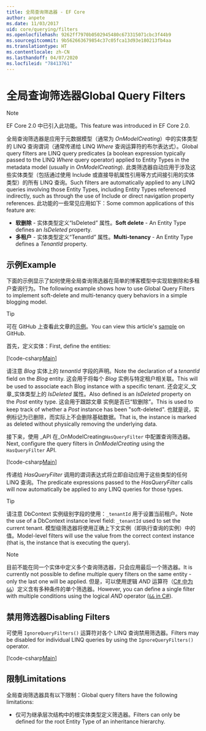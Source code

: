 ```yaml
---
title: 全局查询筛选器 - EF Core
author: anpete
ms.date: 11/03/2017
uid: core/querying/filters
ms.openlocfilehash: 9262ff7970b0502945480c673315071cbc3f44b9
ms.sourcegitcommit: 9b562663679854c37c05fca13d93e180213fb4aa
ms.translationtype: HT
ms.contentlocale: zh-CN
ms.lasthandoff: 04/07/2020
ms.locfileid: "78413761"
---
```

# <a name="global-query-filters"></a><span data-ttu-id="a560d-102">全局查询筛选器</span><span class="sxs-lookup"><span data-stu-id="a560d-102">Global Query Filters</span></span>

> [!NOTE]
> <span data-ttu-id="a560d-103">EF Core 2.0 中已引入此功能。</span><span class="sxs-lookup"><span data-stu-id="a560d-103">This feature was introduced in EF Core 2.0.</span></span>

<span data-ttu-id="a560d-104">全局查询筛选器是应用于元数据模型（通常为 *OnModelCreating*）中的实体类型的 LINQ 查询谓词（通常传递给 LINQ *Where* 查询运算符的布尔表达式）。</span><span class="sxs-lookup"><span data-stu-id="a560d-104">Global query filters are LINQ query predicates (a boolean expression typically passed to the LINQ *Where* query operator) applied to Entity Types in the metadata model (usually in *OnModelCreating*).</span></span> <span data-ttu-id="a560d-105">此类筛选器自动应用于涉及这些实体类型（包括通过使用 Include 或直接导航属性引用等方式间接引用的实体类型）的所有 LINQ 查询。</span><span class="sxs-lookup"><span data-stu-id="a560d-105">Such filters are automatically applied to any LINQ queries involving those Entity Types, including Entity Types referenced indirectly, such as through the use of Include or direct navigation property references.</span></span> <span data-ttu-id="a560d-106">此功能的一些常见应用如下：</span><span class="sxs-lookup"><span data-stu-id="a560d-106">Some common applications of this feature are:</span></span>

* <span data-ttu-id="a560d-107">**软删除** - 实体类型定义“IsDeleted”  属性。</span><span class="sxs-lookup"><span data-stu-id="a560d-107">**Soft delete** - An Entity Type defines an *IsDeleted* property.</span></span>
* <span data-ttu-id="a560d-108">**多租户** - 实体类型定义“TenantId”  属性。</span><span class="sxs-lookup"><span data-stu-id="a560d-108">**Multi-tenancy** - An Entity Type defines a *TenantId* property.</span></span>

## <a name="example"></a><span data-ttu-id="a560d-109">示例</span><span class="sxs-lookup"><span data-stu-id="a560d-109">Example</span></span>

<span data-ttu-id="a560d-110">下面的示例显示了如何使用全局查询筛选器在简单的博客模型中实现软删除和多租户查询行为。</span><span class="sxs-lookup"><span data-stu-id="a560d-110">The following example shows how to use Global Query Filters to implement soft-delete and multi-tenancy query behaviors in a simple blogging model.</span></span>

> [!TIP]
> <span data-ttu-id="a560d-111">可在 GitHub 上查看此文章的[示例](https://github.com/dotnet/EntityFramework.Docs/tree/master/samples/core/QueryFilters)。</span><span class="sxs-lookup"><span data-stu-id="a560d-111">You can view this article's [sample](https://github.com/dotnet/EntityFramework.Docs/tree/master/samples/core/QueryFilters) on GitHub.</span></span>

<span data-ttu-id="a560d-112">首先，定义实体：</span><span class="sxs-lookup"><span data-stu-id="a560d-112">First, define the entities:</span></span>

[!code-csharp[Main](../../../samples/core/QueryFilters/Program.cs#Entities)]

<span data-ttu-id="a560d-113">请注意 _Blog_ 实体上的 _tenantId_ 字段的声明。</span><span class="sxs-lookup"><span data-stu-id="a560d-113">Note the declaration of a _tenantId_ field on the _Blog_ entity.</span></span> <span data-ttu-id="a560d-114">这会用于将每个 _Blog_ 实例与特定租户相关联。</span><span class="sxs-lookup"><span data-stu-id="a560d-114">This will be used to associate each Blog instance with a specific tenant.</span></span> <span data-ttu-id="a560d-115">还会定义_文章_实体类型上的 _IsDeleted_ 属性。</span><span class="sxs-lookup"><span data-stu-id="a560d-115">Also defined is an _IsDeleted_ property on the _Post_ entity type.</span></span> <span data-ttu-id="a560d-116">这会用于跟踪文章  实例是否已“软删除”。</span><span class="sxs-lookup"><span data-stu-id="a560d-116">This is used to keep track of whether a _Post_ instance has been "soft-deleted".</span></span> <span data-ttu-id="a560d-117">也就是说，实例标记为已删除，而实际上不会删除基础数据。</span><span class="sxs-lookup"><span data-stu-id="a560d-117">That is, the instance is marked as deleted without physically removing the underlying data.</span></span>

<span data-ttu-id="a560d-118">接下来，使用 _API 在_OnModelCreating`HasQueryFilter` 中配置查询筛选器。</span><span class="sxs-lookup"><span data-stu-id="a560d-118">Next, configure the query filters in _OnModelCreating_ using the `HasQueryFilter` API.</span></span>

[!code-csharp[Main](../../../samples/core/QueryFilters/Program.cs#Configuration)]

<span data-ttu-id="a560d-119">传递给 _HasQueryFilter_ 调用的谓词表达式将立即自动应用于这些类型的任何 LINQ 查询。</span><span class="sxs-lookup"><span data-stu-id="a560d-119">The predicate expressions passed to the _HasQueryFilter_ calls will now automatically be applied to any LINQ queries for those types.</span></span>

> [!TIP]
> <span data-ttu-id="a560d-120">请注意 DbContext 实例级别字段的使用：`_tenantId` 用于设置当前租户。</span><span class="sxs-lookup"><span data-stu-id="a560d-120">Note the use of a DbContext instance level field: `_tenantId` used to set the current tenant.</span></span> <span data-ttu-id="a560d-121">模型级筛选器将使用正确上下文实例（即执行查询的实例）中的值。</span><span class="sxs-lookup"><span data-stu-id="a560d-121">Model-level filters will use the value from the correct context instance (that is, the instance that is executing the query).</span></span>

> [!NOTE]
> <span data-ttu-id="a560d-122">目前不能在同一个实体中定义多个查询筛选器，只会应用最后一个筛选器。</span><span class="sxs-lookup"><span data-stu-id="a560d-122">It is currently not possible to define multiple query filters on the same entity - only the last one will be applied.</span></span> <span data-ttu-id="a560d-123">但是，可以使用逻辑 _AND_ 运算符（[C# 中为 `&&`](https://docs.microsoft.com/dotnet/csharp/language-reference/operators/boolean-logical-operators#conditional-logical-and-operator-)）定义含有多种条件的单个筛选器。</span><span class="sxs-lookup"><span data-stu-id="a560d-123">However, you can define a single filter with multiple conditions using the logical _AND_ operator ([`&&` in C#](https://docs.microsoft.com/dotnet/csharp/language-reference/operators/boolean-logical-operators#conditional-logical-and-operator-)).</span></span>

## <a name="disabling-filters"></a><span data-ttu-id="a560d-124">禁用筛选器</span><span class="sxs-lookup"><span data-stu-id="a560d-124">Disabling Filters</span></span>

<span data-ttu-id="a560d-125">可使用 `IgnoreQueryFilters()` 运算符对各个 LINQ 查询禁用筛选器。</span><span class="sxs-lookup"><span data-stu-id="a560d-125">Filters may be disabled for individual LINQ queries by using the `IgnoreQueryFilters()` operator.</span></span>

[!code-csharp[Main](../../../samples/core/QueryFilters/Program.cs#IgnoreFilters)]

## <a name="limitations"></a><span data-ttu-id="a560d-126">限制</span><span class="sxs-lookup"><span data-stu-id="a560d-126">Limitations</span></span>

<span data-ttu-id="a560d-127">全局查询筛选器具有以下限制：</span><span class="sxs-lookup"><span data-stu-id="a560d-127">Global query filters have the following limitations:</span></span>

* <span data-ttu-id="a560d-128">仅可为继承层次结构中的根实体类型定义筛选器。</span><span class="sxs-lookup"><span data-stu-id="a560d-128">Filters can only be defined for the root Entity Type of an inheritance hierarchy.</span></span>
